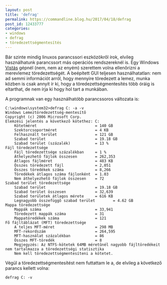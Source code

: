 ```yaml
---
layout: post
title: 'defrag'
permalink: https://commandline.blog.hu/2017/04/18/defrag
post_id: 12433777
categories: 
- windows
- defrag
- töredezettségmentesítés
---
```


Bár szinte mindig linuxos parancssori eszközökről írok, elvileg használhatunk parancssort más operációs rendszereknél is. Egy Windows 
[Vistás](https://www.youtube.com/watch?v=OGylKM-Mkws) gépnél (nem, nem az enyém) szerettem volna ellenőrizni a merevlemez töredezettségét. A beépített GUI teljesen használhatatlan: nem ad semmi információt arról, hogy mennyire töredezett a lemez, munka közben is csak annyit ír ki, hogy a töredezettségmentesítés több óráig is eltarthat, de nem írja ki hogy hol tart a munkában.

A programnak van egy használhatóbb parancssoros változata is:

```
C:\windows\system32>defrag C: -a -v
Windows Lemeztöredezettség-mentesítõ
Copyright (c) 2006 Microsoft Corp.
Elemzési jelentés a következõ kötethez: C:
    Kötetméret                          = 140 GB
    Szektorcsoportméret                 = 4 KB
    Felhasznált terület                 = 121 GB
    Szabad terület                      = 19.18 GB
    Szabad terület (százalék)           = 13 %
Fájl töredezettsége
    Fájl töredezettsége százalékban     = 1 %
    Áthelyezhetõ fájlok összesen        = 262,353
    Átlagos fájlméret                   = 483 KB
    Összes töredezett fájl              = 2,051
    Összes töredékek száma              = 8,266
    Töredékek átlagos száma fájlonként  = 1.03
    Nem áthelyezhetõ fájlok összesen    = 72
Szabad terület töredezettsége
    Szabad terület                      = 19.18 GB
    Szabad terület összesen             = 32,639
    Szabad területek átlagos mérete     = 616 KB
    Legnagyobb összefüggõ szabad terület        = 4.62 GB
Mappa töredezettsége
    Mappák száma                        = 33,941
    Töredezett mappák száma             = 31
    Mappatöredékek száma                = 121
Fõ fájltáblázat (MFT) töredezettsége
    A teljes MFT-méret                  = 298 MB
    MFT-rekordszám                      = 264,595
    MFT-használat százalékban           = 86
    Összes MFT-töredék                  = 8
    Megjegyzés: Az NTFS-kötetek 64MB méretûnél nagyobb fájltöredékeit nem tartalmazza a töredezettségi statisztika
    Nem kell töredezettségmentesíteni a kötetet.
```

Végül a töredezettségmentesítést nem futtattam le a, de elvileg a következő parancs kellett volna:

```
defrag C: -v
```

 